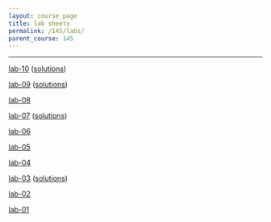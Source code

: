 ```yaml
---
layout: course_page
title: lab sheets
permalink: /145/labs/
parent_course: 145
---
```


----
[lab-10](/145/lab10) ([solutions](/145/lab10-sols/))

[lab-09](/145/lab09) ([solutions](/145/lab09-sols/))

[lab-08](/145/lab08)

[lab-07](/145/lab07) ([solutions](/145/lab07-sols/))

[lab-06](/145/lab06)

[lab-05](/145/lab05)

[lab-04](/145/lab04)

[lab-03](/145/lab03) ([solutions](/145/lab03-sols/))

[lab-02](/145/lab02)

[lab-01](/145/lab01)
